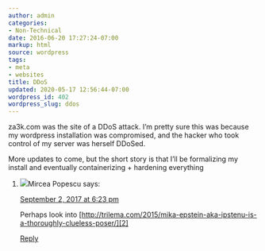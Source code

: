 ```yaml
---
author: admin
categories:
- Non-Technical
date: 2016-06-20 17:27:24-07:00
markup: html
source: wordpress
tags:
- meta
- websites
title: DDoS
updated: 2020-05-17 12:56:44-07:00
wordpress_id: 402
wordpress_slug: ddos
---
```

za3k.com was the site of a DDoS attack. I’m pretty sure this was because my wordpress installation was compromised, and the hacker who took control of my server was herself DDoSed.

More updates to come, but the short story is that I’ll be formalizing my install and eventually containerizing + hardening everything

1.  ![](https://secure.gravatar.com/avatar/beb5f01c762e3ac8276b7dfd7affa2ae?s=40&d=mm&r=g)Mircea Popescu says:
    
    [September 2, 2017 at 6:23 pm][1]
    
    Perhaps look into [http://trilema.com/2015/mika-epstein-aka-ipstenu-is-a-thoroughly-clueless-poser/][2]
    
    [Reply][3]
    

[1]: https://blog.za3k.com/ddos/#comment-2927
[2]: http://trilema.com/2015/mika-epstein-aka-ipstenu-is-a-thoroughly-clueless-poser/
[3]: https://blog.za3k.com/ddos/?replytocom=2927#respond
